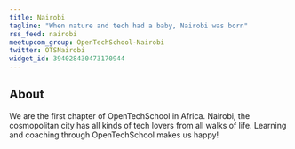 ```yaml
---
title: Nairobi
tagline: "When nature and tech had a baby, Nairobi was born"
rss_feed: nairobi
meetupcom_group: OpenTechSchool-Nairobi
twitter: OTSNairobi
widget_id: 394028430473170944
---
```


## About

We are the first chapter of OpenTechSchool in Africa. Nairobi, the cosmopolitan city has all kinds of tech lovers from all walks of life. Learning and coaching through OpenTechSchool makes us happy!

